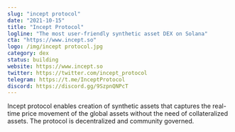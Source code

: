 ```yaml
---
slug: "incept protocol"
date: "2021-10-15"
title: "Incept Protocol"
logline: "The most user-friendly synthetic asset DEX on Solana"
cta: "https://www.incept.so"
logo: /img/incept protocol.jpg
category: dex
status: building
website: https://www.incept.so
twitter: https://twitter.com/incept_protocol
telegram: https://t.me/InceptProtocol
discord: https://discord.gg/9SzpnQNPcT
---
```


Incept protocol enables creation of synthetic assets that captures the real-time price movement of the global assets without the need of collateralized assets.
The protocol is decentralized and community governed.
